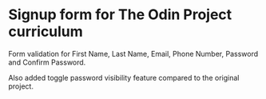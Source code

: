# Signup form for The Odin Project curriculum
Form validation for First Name, Last Name, Email, Phone Number, Password and Confirm Password.

Also added toggle password visibility feature compared to the original project.




